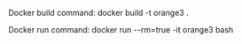 Docker build command:
docker build -t orange3 .

Docker run command:
docker run --rm=true -it orange3 bash

